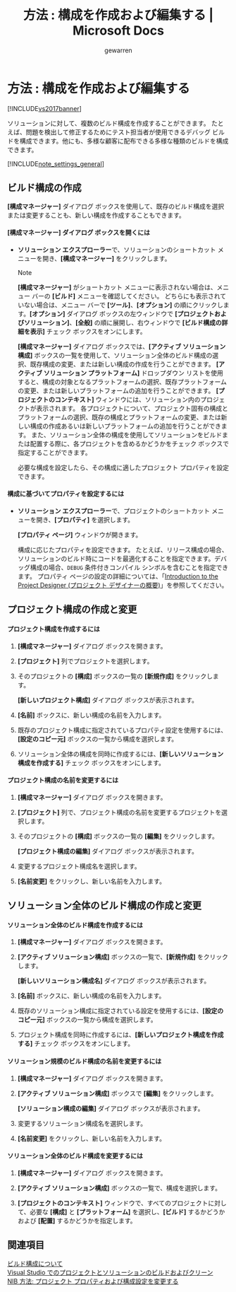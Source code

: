 ﻿---
title: '方法 : 構成を作成および編集する | Microsoft Docs'
ms.date: 11/15/2016
ms.prod: visual-studio-dev14
ms.technology: vs-ide-general
ms.topic: conceptual
helpviewer_keywords:
- solution build configurations, editing
- build configurations, creating
- solution build configurations, creating
- build configurations, editing
- builds [Visual Studio], setting up
- property pages
- Configuration Manager
- project build configurations, creating
- project build configurations, editing
ms.assetid: 19be121c-148e-4ece-bbfc-d20b08cfc3f7
caps.latest.revision: 17
author: gewarren
ms.author: gewarren
manager: jillfra
ms.openlocfilehash: b76ad8ed6e0cc8bdf60a2053dd11106b5e03a7d1
ms.sourcegitcommit: 47eeeeadd84c879636e9d48747b615de69384356
ms.translationtype: MTE95
ms.contentlocale: ja-JP
ms.lasthandoff: 04/23/2019
ms.locfileid: "63422901"
---
# <a name="how-to-create-and-edit-configurations"></a>方法 : 構成を作成および編集する
[!INCLUDE[vs2017banner](../includes/vs2017banner.md)]

ソリューションに対して、複数のビルド構成を作成することができます。 たとえば、問題を検出して修正するためにテスト担当者が使用できるデバッグ ビルドを構成できます。他にも、多様な顧客に配布できる多様な種類のビルドを構成できます。  
  
 [!INCLUDE[note_settings_general](../includes/note-settings-general-md.md)]  
  
## <a name="creating-build-configurations"></a>ビルド構成の作成  
 **[構成マネージャー]** ダイアログ ボックスを使用して、既存のビルド構成を選択または変更することも、新しい構成を作成することもできます。  
  
#### <a name="to-open-the-configuration-manager-dialog-box"></a>[構成マネージャー] ダイアログ ボックスを開くには  
  
- **ソリューション エクスプローラー**で、ソリューションのショートカット メニューを開き、**[構成マネージャー]** をクリックします。  
  
  > [!NOTE]
  > **[構成マネージャー]** がショートカット メニューに表示されない場合は、メニュー バーの **[ビルド]** メニューを確認してください。 どちらにも表示されていない場合は、メニュー バーで **[ツール]**、**[オプション]** の順にクリックします。**[オプション]** ダイアログ ボックスの左ウィンドウで **[プロジェクトおよびソリューション]**、**[全般]** の順に展開し、右ウィンドウで **[ビルド構成の詳細を表示]** チェック ボックスをオンにします。  
  
   **[構成マネージャー]** ダイアログ ボックスでは、**[アクティブ ソリューション構成]** ボックスの一覧を使用して、ソリューション全体のビルド構成の選択、既存構成の変更、または新しい構成の作成を行うことができます。 **[アクティブ ソリューション プラットフォーム]** ドロップダウン リストを使用すると、構成の対象となるプラットフォームの選択、既存プラットフォームの変更、または新しいプラットフォームの追加を行うことができます。 **[プロジェクトのコンテキスト]** ウィンドウには、ソリューション内のプロジェクトが表示されます。 各プロジェクトについて、プロジェクト固有の構成とプラットフォームの選択、既存の構成とプラットフォームの変更、または新しい構成の作成あるいは新しいプラットフォームの追加を行うことができます。 また、ソリューション全体の構成を使用してソリューションをビルドまたは配置する際に、各プロジェクトを含めるかどうかをチェック ボックスで指定することができます。  
  
  必要な構成を設定したら、その構成に適したプロジェクト プロパティを設定できます。  
  
#### <a name="to-set-properties-based-on-configurations"></a>構成に基づいてプロパティを設定するには  
  
- **ソリューション エクスプローラー**で、プロジェクトのショートカット メニューを開き、**[プロパティ]** を選択します。  
  
     **[プロパティ ページ]** ウィンドウが開きます。  
  
     構成に応じたプロパティを設定できます。 たとえば、リリース構成の場合、ソリューションのビルド時にコードを最適化することを指定できます。デバッグ構成の場合、`DEBUG` 条件付きコンパイル シンボルを含むことを指定できます。 プロパティ ページの設定の詳細については、「[Introduction to the Project Designer (プロジェクト デザイナーの概要)](http://msdn.microsoft.com/898dd854-c98d-430c-ba1b-a913ce3c73d7)」を参照してください。  
  
## <a name="creating-and-modifying-project-configurations"></a>プロジェクト構成の作成と変更  
  
#### <a name="to-create-a-project-configuration"></a>プロジェクト構成を作成するには  
  
1. **[構成マネージャー]** ダイアログ ボックスを開きます。  
  
2. **[プロジェクト]** 列でプロジェクトを選択します。  
  
3. そのプロジェクトの **[構成]** ボックスの一覧の **[新規作成]** をクリックします。  
  
     **[新しいプロジェクト構成]** ダイアログ ボックスが表示されます。  
  
4. **[名前]** ボックスに、新しい構成の名前を入力します。  
  
5. 既存のプロジェクト構成に指定されているプロパティ設定を使用するには、**[設定のコピー元]** ボックスの一覧から構成を選択します。  
  
6. ソリューション全体の構成を同時に作成するには、**[新しいソリューション構成を作成する]** チェック ボックスをオンにします。  
  
#### <a name="to-rename-a-project-configuration"></a>プロジェクト構成の名前を変更するには  
  
1. **[構成マネージャー]** ダイアログ ボックスを開きます。  
  
2. **[プロジェクト]** 列で、プロジェクト構成の名前を変更するプロジェクトを選択します。  
  
3. そのプロジェクトの **[構成]** ボックスの一覧の **[編集]** をクリックします。  
  
     **[プロジェクト構成の編集]** ダイアログ ボックスが表示されます。  
  
4. 変更するプロジェクト構成名を選択します。  
  
5. **[名前変更]** をクリックし、新しい名前を入力します。  
  
## <a name="creating-and-modifying-solution-wide-build-configurations"></a>ソリューション全体のビルド構成の作成と変更  
  
#### <a name="to-create-a-solution-wide-build-configuration"></a>ソリューション全体のビルド構成を作成するには  
  
1. **[構成マネージャー]** ダイアログ ボックスを開きます。  
  
2. **[アクティブ ソリューション構成]** ボックスの一覧で、**[新規作成]** をクリックします。  
  
     **[新しいソリューション構成名]** ダイアログ ボックスが表示されます。  
  
3. **[名前]** ボックスに、新しい構成の名前を入力します。  
  
4. 既存のソリューション構成に指定されている設定を使用するには、**[設定のコピー元]** ボックスの一覧から構成を選択します。  
  
5. プロジェクト構成を同時に作成するには、**[新しいプロジェクト構成を作成する]** チェック ボックスをオンにします。  
  
#### <a name="to-rename-a-solution-wide-build-configuration"></a>ソリューション規模のビルド構成の名前を変更するには  
  
1. **[構成マネージャー]** ダイアログ ボックスを開きます。  
  
2. **[アクティブ ソリューション構成]** ボックスで **[編集]** をクリックします。  
  
     **[ソリューション構成の編集]** ダイアログ ボックスが表示されます。  
  
3. 変更するソリューション構成名を選択します。  
  
4. **[名前変更]** をクリックし、新しい名前を入力します。  
  
#### <a name="to-modify-a-solution-wide-build-configuration"></a>ソリューション全体のビルド構成を変更するには  
  
1. **[構成マネージャー]** ダイアログ ボックスを開きます。  
  
2. **[アクティブ ソリューション構成]** ボックスの一覧で、構成を選択します。  
  
3. **[プロジェクトのコンテキスト]** ウィンドウで、すべてのプロジェクトに対して、必要な **[構成]** と **[プラットフォーム]** を選択し、**[ビルド]** するかどうかおよび **[配置]** するかどうかを指定します。  
  
## <a name="see-also"></a>関連項目
 [ビルド構成について](../ide/understanding-build-configurations.md)   
 [Visual Studio でのプロジェクトとソリューションのビルドおよびクリーン](../ide/building-and-cleaning-projects-and-solutions-in-visual-studio.md)   
 [NIB 方法: プロジェクト プロパティおよび構成設定を変更する](http://msdn.microsoft.com/e7184bc5-2f2b-4b4f-aa9a-3ecfcbc48b67)
